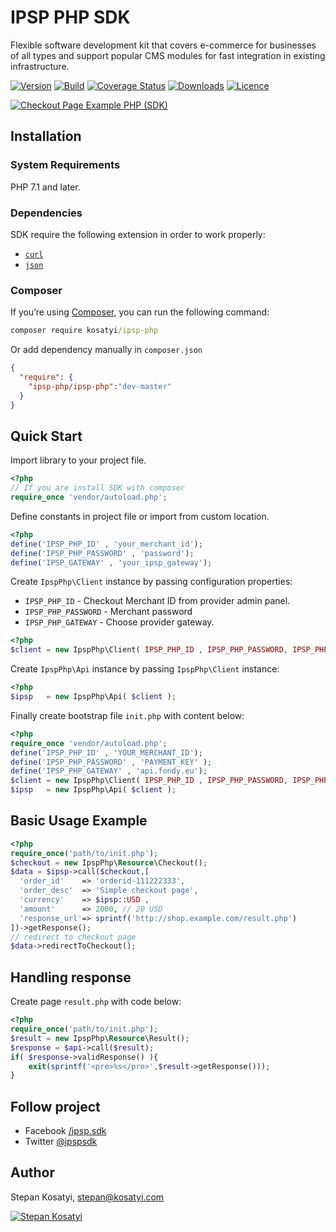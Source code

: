 # IPSP PHP SDK

Flexible software development kit that covers e-commerce for businesses of all types and support
popular CMS modules for fast integration in existing infrastructure.

[![Version](https://img.shields.io/packagist/v/ipsp-php/ipsp-php.svg)](https://packagist.org/packages/ipsp-php/ipsp-php)
[![Build](https://img.shields.io/travis/ipsp-php/ipsp-php.svg)](https://travis-ci.org/ipsp-php/ipsp-php)
[![Coverage Status](https://coveralls.io/repos/github/ipsp-php/ipsp-php/badge.svg?branch=master)](https://coveralls.io/github/ipsp-php/ipsp-php)
[![Downloads](https://img.shields.io/packagist/dt/ipsp-php/ipsp-php.svg)](https://packagist.org/packages/ipsp-php/ipsp-php)
[![Licence](https://img.shields.io/github/license/ipsp-php/ipsp-php.svg)](https://packagist.org/packages/ipsp-php/ipsp-php)

[![Checkout Page Example PHP (SDK)](https://i.imgur.com/7pZYzfV.png)](https://ipsp-php.com)

## Installation

### System Requirements

PHP 7.1 and later.

### Dependencies

SDK require the following extension in order to work properly:

- [`curl`](https://secure.php.net/manual/en/book.curl.php)
- [`json`](https://secure.php.net/manual/en/book.json.php)

### Composer

If you’re using [Composer](https://getcomposer.org/), you can run the following command:

```cmd
composer require kosatyi/ipsp-php
```

Or add dependency manually in `composer.json`

```json
{
  "require": {
    "ipsp-php/ipsp-php":"dev-master"
  }
}
```

## Quick Start

Import library to your project file.

```php
<?php
// If you are install SDK with composer
require_once 'vendor/autoload.php';
```

Define constants in project file or import from custom location.

```php
<?php
define('IPSP_PHP_ID' , 'your_merchant_id');
define('IPSP_PHP_PASSWORD' , 'password');
define('IPSP_GATEWAY' , 'your_ipsp_gateway');
```

Create `IpspPhp\Client` instance by passing configuration properties:

- `IPSP_PHP_ID` - Checkout Merchant ID from provider admin panel.
- `IPSP_PHP_PASSWORD` - Merchant password
- `IPSP_PHP_GATEWAY` - Choose provider gateway.

```php
<?php
$client = new IpspPhp\Client( IPSP_PHP_ID , IPSP_PHP_PASSWORD, IPSP_PHP_GATEWAY );
```

Create `IpspPhp\Api` instance by passing `IpspPhp\Client` instance:

```php
<?php
$ipsp   = new IpspPhp\Api( $client );
```

Finally create bootstrap file `init.php` with content below:

```php
<?php
require_once 'vendor/autoload.php';
define('IPSP_PHP_ID' , 'YOUR_MERCHANT_ID');
define('IPSP_PHP_PASSWORD' , 'PAYMENT_KEY' );
define('IPSP_PHP_GATEWAY' , 'api.fondy.eu');
$client = new IpspPhp\Client( IPSP_PHP_ID , IPSP_PHP_PASSWORD, IPSP_PHP_GATEWAY );
$ipsp   = new IpspPhp\Api( $client );
```

## Basic Usage Example

```php
<?php
require_once('path/to/init.php');
$checkout = new IpspPhp\Resource\Checkout();
$data = $ipsp->call($checkout,[
  'order_id'    => 'orderid-111222333',
  'order_desc'  => 'Simple checkout page',
  'currency'    => $ipsp::USD ,
  'amount'      => 2000, // 20 USD
  'response_url'=> sprintf('http://shop.example.com/result.php')
])->getResponse();
// redirect to checkout page
$data->redirectToCheckout();
```

## Handling response

Create page `result.php` with code below:

```php
<?php
require_once('path/to/init.php');
$result = new IpspPhp\Resource\Result();
$response = $api->call($result);
if( $response->validResponse() ){
    exit(sprintf('<pre>%s</pre>',$result->getResponse()));
}
```

## Follow project

- Facebook [/ipsp.sdk](https://facebook.com/ipsp.sdk/)
- Twitter [@ipspsdk](https://twitter.com/ipspsdk)

## Author

Stepan Kosatyi, stepan@kosatyi.com

[![Stepan Kosatyi](https://img.shields.io/badge/stepan-kosatyi-purple.svg)](https://kosatyi.com/)

